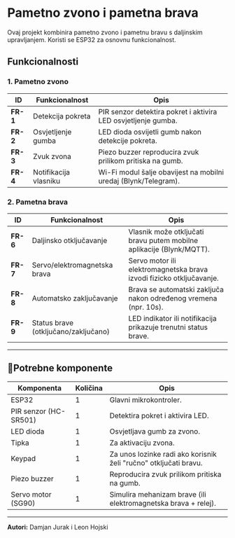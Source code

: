 # Pametno zvono i pametna brava

Ovaj projekt kombinira pametno zvono i pametnu bravu s daljinskim upravljanjem. Koristi se ESP32 za osnovnu funkcionalnost.

## **Funkcionalnosti**

### **1. Pametno zvono**

| ID       | Funkcionalnost        | Opis                                                            |
| -------- | --------------------- | --------------------------------------------------------------- |
| **FR-1** | Detekcija pokreta     | PIR senzor detektira pokret i aktivira LED osvjetljenje gumba.  |
| **FR-2** | Osvjetljenje gumba    | LED dioda osvijetli gumb nakon detekcije pokreta.               |
| **FR-3** | Zvuk zvona            | Piezo buzzer reproducira zvuk prilikom pritiska na gumb.        |
| **FR-4** | Notifikacija vlasniku | Wi-Fi modul šalje obavijest na mobilni uredaj (Blynk/Telegram). |

### **2. Pametna brava**

| ID       | Funkcionalnost                       | Opis                                                                 |
| -------- | ------------------------------------ | -------------------------------------------------------------------- |
| **FR-6** | Daljinsko otključavanje              | Vlasnik može otključati bravu putem mobilne aplikacije (Blynk/MQTT). |
| **FR-7** | Servo/elektromagnetska brava         | Servo motor ili elektromagnetska brava izvodi fizicko otključavanje. |
| **FR-8** | Automatsko zaključavanje             | Brava se automatski zaključa nakon određenog vremena (npr. 10s).     |
| **FR-9** | Status brave (otključano/zaključano) | LED indikator ili notifikacija prikazuje trenutni status brave.      |

---

## 📌**Potrebne komponente**

| Komponenta            | Količina | Opis                                                             |
| --------------------- | -------- | ---------------------------------------------------------------- |
| ESP32                 | 1        | Glavni mikrokontroler.                                           |
| PIR senzor (HC-SR501) | 1        | Detektira pokret i aktivira LED.                                 |
| LED dioda             | 1        | Osvjetljava gumb za zvono.                                       |
| Tipka                 | 1        | Za aktivaciju zvona.                                             |
| Keypad                | 1        | Za unos lozinke radi ako korisnik želi "ručno" otključati bravu. |
| Piezo buzzer          | 1        | Reproducira zvuk prilikom pritiska na gumb.                      |
| Servo motor (SG90)    | 1        | Simulira mehanizam brave (ili elektromagnetska brava + relej).   |

---

**Autori:** Damjan Jurak i Leon Hojski
